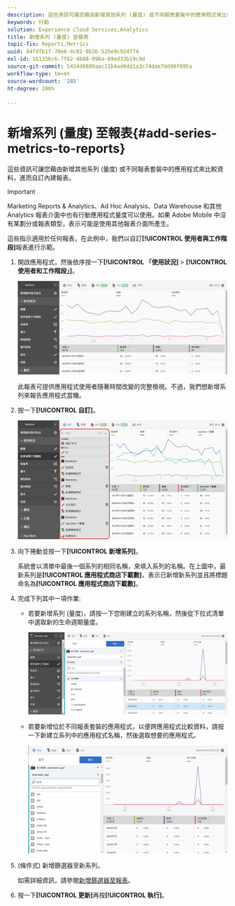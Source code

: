 ```yaml
---
description: 這些資訊可讓您藉由新增其他系列 (量度) 或不同報表套裝中的應用程式來比較資料，進而自訂內建報表。
keywords: 行動
solution: Experience Cloud Services,Analytics
title: 新增系列 (量度) 至報表
topic-fix: Reports,Metrics
uuid: 84fdfb1f-70e6-4c02-9b3b-526e9c924f74
exl-id: 1b1356c6-7f62-4b88-996a-09ed33b19c9d
source-git-commit: 5434d8809aac11b4ad6dd1a3c74dae7dd98f095a
workflow-type: tm+mt
source-wordcount: '285'
ht-degree: 100%

---
```


# 新增系列 (量度) 至報表{#add-series-metrics-to-reports}

這些資訊可讓您藉由新增其他系列 (量度) 或不同報表套裝中的應用程式來比較資料，進而自訂內建報表。

>[!IMPORTANT]
>
>Marketing Reports &amp; Analytics、Ad Hoc Analysis、Data Warehouse 和其他 Analytics 報表介面中也有行動應用程式量度可以使用。如果 Adobe Mobile 中沒有某劃分或報表類型，表示可能是使用其他報表介面所產生。

這些指示適用於任何報表，在此例中，我們以自訂&#x200B;**[!UICONTROL 使用者與工作階段]**&#x200B;報表進行示範。

1. 開啟應用程式，然後依序按一下&#x200B;**[!UICONTROL 「使用狀況]** > **[!UICONTROL 使用者和工作階段」]**。

   ![步驟結果](assets/customize1.png)

   此報表可提供應用程式使用者隨著時間改變的完整檢視。不過，我們想新增系列來報告應用程式當機。

1. 按一下&#x200B;**[!UICONTROL 自訂]**。

   ![步驟結果](assets/customize2.png)

1. 向下捲動並按一下&#x200B;**[!UICONTROL 新增系列]**。

   系統會以清單中最後一個系列的相同名稱，來填入系列的名稱。在上圖中，最新系列是&#x200B;**[!UICONTROL 應用程式商店下載數]**，表示已新增新系列並且將標題命名為&#x200B;**[!UICONTROL 應用程式商店下載數]**。

1. 完成下列其中一項作業:

   * 若要新增系列 (量度)，請按一下您剛建立的系列名稱，然後從下拉式清單中選取新的生命週期量度。

      ![步驟結果](assets/add_series.png)

   * 若要新增位於不同報表套裝的應用程式，以便跨應用程式比較資料，請按一下新建立系列中的應用程式名稱，然後選取想要的應用程式。

      ![](assets/add_series_app.png)

1. (條件式) 新增篩選器至新系列。

   如需詳細資訊，請參閱[新增篩選器至報表](/help/using/usage/reports-customize/t-reports-customize.md)。
1. 按一下&#x200B;**[!UICONTROL 更新]**&#x200B;再按&#x200B;**[!UICONTROL 執行]**。
